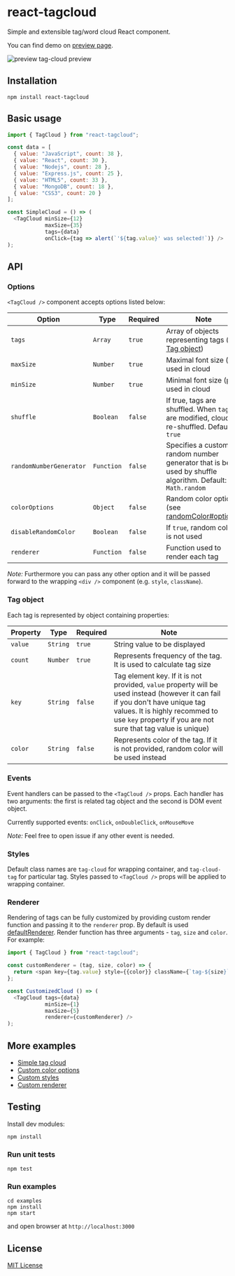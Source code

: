 # react-tagcloud

Simple and extensible tag/word cloud React component.

You can find demo on [preview page](https://madox2.github.io/react-tagcloud/).

![preview tag-cloud preview](./demo-min.png)

## Installation

```
npm install react-tagcloud
```

## Basic usage

```javascript
import { TagCloud } from "react-tagcloud";

const data = [
  { value: "JavaScript", count: 38 },
  { value: "React", count: 30 },
  { value: "Nodejs", count: 28 },
  { value: "Express.js", count: 25 },
  { value: "HTML5", count: 33 },
  { value: "MongoDB", count: 18 },
  { value: "CSS3", count: 20 }
];

const SimpleCloud = () => (
  <TagCloud minSize={12}
            maxSize={35}
            tags={data}
            onClick={tag => alert(`'${tag.value}' was selected!`)} />
);
```

## API

### Options

`<TagCloud />` component accepts options listed below:

| Option | Type | Required | Note |
|-----------|----------|--------|---|
|`tags`                 |`Array`   |`true`|Array of objects representing tags (see [Tag object](#tag-object))|
|`maxSize`              |`Number`  |`true` |Maximal font size (px) used in cloud|
|`minSize`              |`Number`  |`true` |Minimal font size (px) used in cloud|
|`shuffle`              |`Boolean` |`false`|If true, tags are shuffled. When `tags` are modified, cloud is re-shuffled. Default: `true`|
|`randomNumberGenerator`|`Function`|`false`|Specifies a custom random number generator that is being used by shuffle algorithm. Default: `Math.random`
|`colorOptions`         |`Object`  |`false`|Random color options (see [randomColor#options](https://github.com/davidmerfield/randomColor#options))|
|`disableRandomColor`   |`Boolean` |`false`|If `true`, random color is not used|
|`renderer`             |`Function`|`false`|Function used to render each tag|

*Note:* Furthermore you can pass any other option and it will be passed forward to the wrapping `<div />` component (e.g. `style`, `className`).

### Tag object

Each tag is represented by object containing properties:

| Property | Type | Required | Note |
|----------|------|----------|------|
|`value`|`String`|`true` |String value to be displayed|
|`count`|`Number`|`true` |Represents frequency of the tag. It is used to calculate tag size|
|`key`  |`String`|`false`|Tag element key. If it is not provided, `value` property will be used instead (however it can fail if you don't have unique tag values. It is highly recommed to use `key` property if you are not sure that tag value is unique)|
|`color`|`String`|`false`|Represents color of the tag. If it is not provided, random color will be used instead|

### Events

Event handlers can be passed to the `<TagCloud />` props.
Each handler has two arguments: the first is related tag object and the second is DOM event object.

Currently supported events: `onClick`, `onDoubleClick`, `onMouseMove`

*Note:* Feel free to open issue if any other event is needed.

### Styles

Default class names are `tag-cloud` for wrapping container, and `tag-cloud-tag` for particular tag.
Styles passed to `<TagCloud />` props will be applied to wrapping container.

### Renderer

Rendering of tags can be fully customized by providing custom render function and passing it to the `renderer` prop.
By default is used [defaultRenderer](https://github.com/madox2/react-tagcloud/blob/master/src/defaultRenderer.js).
Render function has three arguments - `tag`, `size` and `color`.
For example:

```javascript
import { TagCloud } from "react-tagcloud";

const customRenderer = (tag, size, color) => {
  return <span key={tag.value} style={{color}} className={`tag-${size}`}>{tag.value}</span>;
};

const CustomizedCloud () => (
  <TagCloud tags={data}
            minSize={1}
            maxSize={5}
            renderer={customRenderer} />
);
```

## More examples

* [Simple tag cloud](https://github.com/madox2/react-tagcloud/blob/master/examples/src/simple-cloud.js)
* [Custom color options](https://github.com/madox2/react-tagcloud/blob/master/examples/src/custom-color-options.js)
* [Custom styles](https://github.com/madox2/react-tagcloud/blob/master/examples/src/custom-styles.js)
* [Custom renderer](https://github.com/madox2/react-tagcloud/blob/master/examples/src/custom-renderer.js)

## Testing

Install dev modules:

```
npm install
```

### Run unit tests

```
npm test
```

### Run examples

```
cd examples
npm install
npm start
```

and open browser at `http://localhost:3000`

## License

[MIT License](https://github.com/madox2/react-tagcloud/blob/master/LICENSE)
